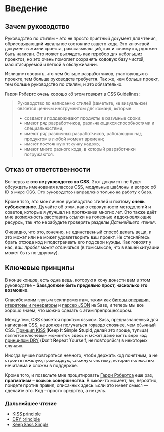 
# Введение

## Зачем руководство

Руководство по стилям – это не просто приятный документ для чтения, обрисовывающий идеальное состояние вашего кода. Это ключевой документ в жизни проекта, рассказывающий, как и почему код должен быть написан. Это может выглядеть как перебор для небольших проектов, но это очень помогает сохранять кодовую базу чистой, масштабируемой и лёгкой в обслуживании.

Излишне говорить, что чем больше разработчиков, участвующих в проекте, тем больше руководств требуется. Так же, чем больше проект, тем больше руководство по стилям, и это обязательно.

[Гарри Робертс](http://csswizardry.com) очень хорошо об этом говорит в [CSS Guidelines](http://cssguidelin.es/#the-importance-of-a-styleguide):

<blockquote>
  <p>Руководство по написанию стилей (заметьте, не визуальное) является ценным инструментом для команд, которые:</p>
  <ul>
    <li>создают и поддерживают продукты в разумные сроки;</li>
    <li>имеют ряд разработчиков, различающихся способностями и специальностями;</li>
    <li>имеют ряд различных разработчиков, работающих над продуктом в любой момент времени;</li>
    <li>имеют постоянную текучку кадров;</li>
    <li>имеют много разного кода, в который разработчики погружаются.</li>
  </ul>
</blockquote>

## Отказ от ответственности

Во-первых: **это не руководство по CSS**. Этот документ не будет обсуждать именования классов CSS, модульные шаблоны и вопрос об ID в мире CSS. Это руководство направлено только на работу с Sass.

Кроме того, это мое личное руководство стилей и поэтому **очень субъективное**. Думайте об этом, как о совокупности методологий и советов, которые я улучшал на протяжении многих лет. Это также даёт мне возможность расставить ссылки на полезные и вдохновляющие ресурсы, так что не забудьте проверять разделы *Дальнейшего чтения*.

Очевидно, что это, конечно, не единственный способ делать вещи, и это может или не может удовлетворить ваш проект. Не стесняйтесь брать отсюда код и подстраивать его под свои нужды. Как говорят у нас, *ваш пробег может отличаться* (в том смысле, что в вашей ситуации может быть по-другому).

## Ключевые принципы

В конце концов, есть одна вещь, которую я хочу донести вам в этом руководстве – **Sass должен быть предельно прост, насколько это возможно**.

Спасибо моим глупым эскпирементам, таким как [битовы операции](https://github.com/HugoGiraudel/SassyBitwise), [итераторы и генераторы](https://github.com/HugoGiraudel/SassyIteratorsGenerators) и [парсер JSON](https://github.com/HugoGiraudel/SassyJSON) на Sass, и теперь мы все хорошо знаем, что можно сделать с этим препроцессором.

Между тем, CSS является простым языком. Sass, предназначенный для написания CSS, не должен получаться гораздо сложнее, чем обычный CSS. [Принцип KISS](https://ru.wikipedia.org/wiki/KISS_(принцип)) (**K**eep **I**t **S**imple **S**tupid, делай это проще, тупица) является ключевым моментом здесь и может даже взять верх над [принципом DRY](https://ru.wikipedia.org/wiki/Don%27t_repeat_yourself) (**D**on’t **R**epeat **Y**ourself, не повторяйся) в некоторых случаях.

Иногда лучше повторяться немного, чтобы держать код понятным, а не строить тяжелую, громоздкую, сложную систему, которая полностью нечитаема и сложна в поддержке.

Кроме того, и позвольте мне процитировать [Гарри Робертса](https://csswizardry.com) еще раз, **прагматизм – козырь совершенства**. В какой-то момент, вы, вероятно, пойдёте против правил, описанных здесь. Если это имеет смысл — сделайте это. Код – просто средство, а не цель.

### Дальнейшее чтение

* [KISS principle](http://en.wikipedia.org/wiki/KISS_principle)
* [DRY principle](http://en.wikipedia.org/wiki/Don%27t_repeat_yourself)
* [Keep Sass Simple](http://www.sitepoint.com/keep-sass-simple/)
